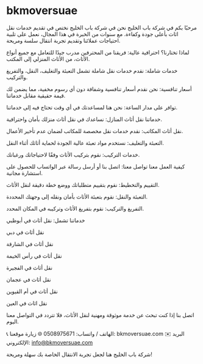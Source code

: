 # bkmoversuae
مرحبًا بكم في شركة باب الخليج
نحن في شركة باب الخليج نختص في تقديم خدمات نقل اثاث بأعلى جودة وكفاءة. مع سنوات من الخبرة في هذا المجال، نعمل على تلبية احتياجات عملائنا وتقديم تجربة انتقال سلسة ومريحة.

لماذا تختارنا؟
احترافية عالية: فريقنا من المحترفين مدرب جيدًا للتعامل مع جميع أنواع الأثاث، من الأثاث المنزلي إلى المكتب.

خدمات شاملة: نقدم خدمات نقل شاملة تشمل التعبئة والتغليف، النقل، والتفريغ والتركيب.

أسعار تنافسية: نحن نقدم أسعار تنافسية وشفافة دون أي رسوم مخفية، مما يضمن لك قيمة حقيقية مقابل خدماتنا.

توافر على مدار الساعة: نحن هنا لمساعدتك في أي وقت تحتاج فيه إلى خدماتنا.

خدماتنا
نقل أثاث المنازل: نساعدك في نقل أثاث منزلك بأمان واحترافية.

نقل أثاث المكاتب: نقدم خدمات نقل مخصصة للمكاتب لضمان عدم تأخير الأعمال.

التعبئة والتغليف: نستخدم مواد تعبئة عالية الجودة لحماية أثاثك أثناء النقل.

خدمات التركيب: نقوم بتركيب الأثاث وفقًا لاحتياجاتك ورغباتك.

كيفية العمل معنا
تواصل معنا: اتصل بنا أو أرسل رسالة عبر الواتساب للحصول على استشارة مجانية.

التقييم والتخطيط: نقوم بتقييم متطلباتك ووضع خطة دقيقة لنقل الأثاث.

التعبئة والنقل: نقوم بتعبئة الأثاث بأمان ونقله إلى وجهتك المحددة.

التفريغ والتركيب: نقوم بتفريغ الأثاث وتركيبه في المكان المحدد.

خدماتنا تشمل:
نقل أثاث في أبوظبي

نقل أثاث في دبي

نقل أثاث في الشارقة

نقل أثاث في رأس الخيمة

نقل أثاث في الفجيرة

نقل أثاث في عجمان

نقل أثاث في أم القيوين

نقل اثاث في العين

اتصل بنا
إذا كنت تبحث عن خدمة موثوقة ومهنية لنقل الأثاث، فلا تتردد في التواصل معنا اليوم.

📞 الهاتف / واتساب: 0508975671
🌐 زيارة موقعنا: bkmoversuae.com
✉️ البريد الإلكتروني: [info@bkmoversuae.com]([url](https://bkmoversuae.com/))

شركة باب الخليج هنا لجعل تجربة الانتقال الخاصة بك سهلة ومريحة!


